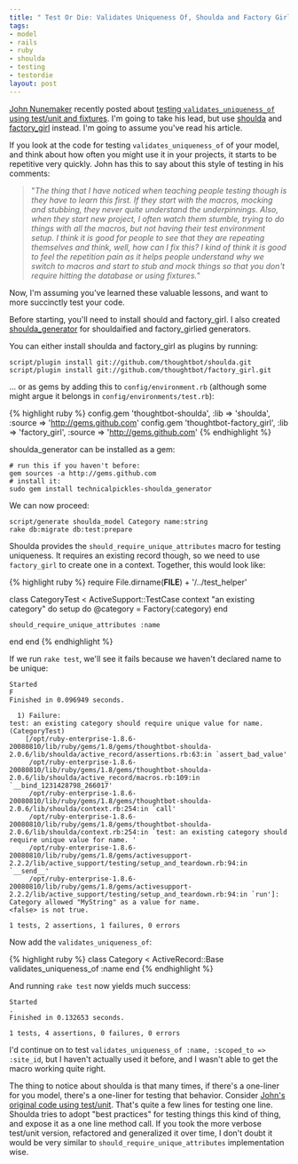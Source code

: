 ```yaml
--- 
title: " Test Or Die: Validates Uniqueness Of, Shoulda and Factory Girl Edition"
tags: 
- model
- rails
- ruby
- shoulda
- testing
- testordie
layout: post
---
```

[John Nunemaker](http://railstips.org) recently posted about [testing `validates_uniqueness_of` using test/unit and fixtures](http://railstips.org/2009/1/8/test-or-die-validates-uniqueness-of). I'm going to take his lead, but use [shoulda](http://thoughtbot.com/projects/shoulda) and [factory\_girl](http://thoughtbot.com/projects/factory_girl) instead. I'm going to assume you've read his article.

If you look at the code for testing `validates_uniqueness_of` of your model, and think about how often you might use it in your projects, it starts to be repetitive very quickly. John has this to say about this style of testing in his comments:

> "_The thing that I have noticed when teaching people testing though is they have to learn this first. If they start with the macros, mocking and stubbing, they never quite understand the underpinnings. Also, when they start new project, I often watch them stumble, trying to do things with all the macros, but not having their test environment setup. I think it is good for people to see that they are repeating themselves and think, well, how can I fix this? I kind of think it is good to feel the repetition pain as it helps people understand why we switch to macros and start to stub and mock things so that you don't require hitting the database or using fixtures._"

Now, I'm assuming you've learned these valuable lessons, and want to more succinctly test your code.

Before starting, you'll need to install should and factory\_girl. I also created [shoulda\_generator](http://github.com/technicalpickles/shoulda_generator/tree/master) for shouldaified and factory\_girlied generators.

You can either install shoulda and factory\_girl as plugins by running:

    script/plugin install git://github.com/thoughtbot/shoulda.git 
    script/plugin install git://github.com/thoughtbot/factory_girl.git
    
... or as gems by adding this to `config/environment.rb` (although some might argue it belongs in `config/environments/test.rb`):

{% highlight ruby %}
config.gem 'thoughtbot-shoulda', 
  :lib    => 'shoulda',
  :source => 'http://gems.github.com'
config.gem 'thoughtbot-factory_girl', 
  :lib    => 'factory_girl', 
  :source => 'http://gems.github.com'
{% endhighlight %}
      
shoulda\_generator can be installed as a gem:

    # run this if you haven't before:
    gem sources -a http://gems.github.com
    # install it:
    sudo gem install technicalpickles-shoulda_generator
    
We can now proceed:

    script/generate shoulda_model Category name:string
    rake db:migrate db:test:prepare

Shoulda provides the `should_require_unique_attributes` macro for testing uniqueness. It requires an existing record though, so we need to use `factory_girl` to create one in a context. Together, this would look like:

{% highlight ruby %}
require File.dirname(__FILE__) + '/../test_helper'

class CategoryTest < ActiveSupport::TestCase
  context "an existing category" do
    setup do
      @category = Factory(:category)
    end

    should_require_unique_attributes :name
  end
end
{% endhighlight %}
    
If we run `rake test`, we'll see it fails because we haven't declared name to be unique:

    Started
    F
    Finished in 0.096949 seconds.

      1) Failure:
    test: an existing category should require unique value for name. (CategoryTest)
        [/opt/ruby-enterprise-1.8.6-20080810/lib/ruby/gems/1.8/gems/thoughtbot-shoulda-2.0.6/lib/shoulda/active_record/assertions.rb:63:in `assert_bad_value'
         /opt/ruby-enterprise-1.8.6-20080810/lib/ruby/gems/1.8/gems/thoughtbot-shoulda-2.0.6/lib/shoulda/active_record/macros.rb:109:in `__bind_1231428798_266017'
         /opt/ruby-enterprise-1.8.6-20080810/lib/ruby/gems/1.8/gems/thoughtbot-shoulda-2.0.6/lib/shoulda/context.rb:254:in `call'
         /opt/ruby-enterprise-1.8.6-20080810/lib/ruby/gems/1.8/gems/thoughtbot-shoulda-2.0.6/lib/shoulda/context.rb:254:in `test: an existing category should require unique value for name. '
         /opt/ruby-enterprise-1.8.6-20080810/lib/ruby/gems/1.8/gems/activesupport-2.2.2/lib/active_support/testing/setup_and_teardown.rb:94:in `__send__'
         /opt/ruby-enterprise-1.8.6-20080810/lib/ruby/gems/1.8/gems/activesupport-2.2.2/lib/active_support/testing/setup_and_teardown.rb:94:in `run']:
    Category allowed "MyString" as a value for name.
    <false> is not true.
    
    1 tests, 2 assertions, 1 failures, 0 errors

Now add the `validates_uniqueness_of`:

{% highlight ruby %}
class Category < ActiveRecord::Base
  validates_uniqueness_of :name
end
{% endhighlight %}

And running `rake test` now yields much success:

    Started
    .
    Finished in 0.132653 seconds.

    1 tests, 4 assertions, 0 failures, 0 errors

I'd continue on to test `validates_uniqueness_of :name, :scoped_to => :site_id`, but I haven't actually used it before, and I wasn't able to get the macro working quite right.
    
The thing to notice about shoulda is that many times, if there's a one-liner for you model, there's a one-liner for testing that behavior. Consider [John's original code using test/unit](http://railstips.org/2009/1/8/test-or-die-validates-uniqueness-of). That's quite a few lines for testing one line. Shoulda tries to adopt "best practices" for testing things this kind of thing, and expose it as a one line method call. If you took the more verbose test/unit version, refactored and generalized it over time, I don't doubt it would be very similar to `should_require_unique_attributes` implementation wise.

